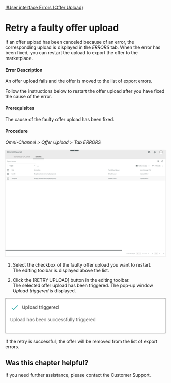 [!!User interface Errors (Offer Upload)](../UserInterface/03b_Errors.md)

# Retry a faulty offer upload

If an offer upload has been canceled because of an error, the corresponding upload is displayed in the *ERRORS* tab. When the error has been fixed, you can restart the upload to export the offer to the marketplace.

#### Error Description

An offer upload fails and the offer is moved to the list of export errors.

Follow the instructions below to restart the offer upload after you have fixed the cause of the error.

#### Prerequisites

The cause of the faulty offer upload has been fixed.

#### Procedure

*Omni-Channel > Offer Upload > Tab ERRORS*

![Export errors](../../Assets/Screenshots/Channels/OfferUpload/Errors/ExportErrors.png "[Export errors]")

1. Select the checkbox of the faulty offer upload you want to restart.   
  The editing toolbar is displayed above the list.

2. Click the [RETRY UPLOAD] button in the editing toolbar.   
  The selected offer upload has been triggered. The pop-up window *Upload triggered* is displayed.

  ![Upload triggered](../../Assets/Screenshots/Channels/OfferUpload/Errors/UploadTriggered.png "[Upload triggered]")

  If the retry is successful, the offer will be removed from the list of export errors.



## Was this chapter helpful?

If you need further assistance, please contact the Customer Support.
